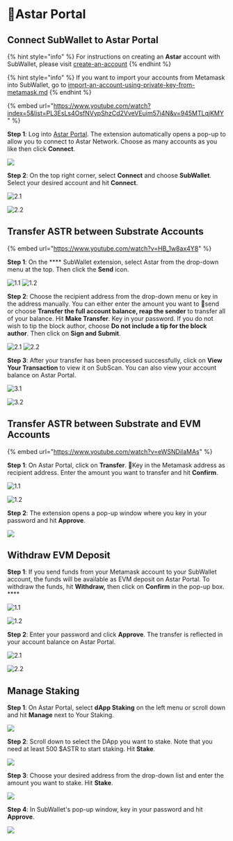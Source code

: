 # Astar Portal

## Connect SubWallet to Astar Portal

{% hint style="info" %}
For instructions on creating an **Astar** account with SubWallet, please visit [create-an-account](../user-guide/create-an-account/ "mention")&#x20;
{% endhint %}

{% hint style="info" %}
If you want to import your accounts from Metamask into SubWallet, go to [import-an-account-using-private-key-from-metamask.md](../user-guide/import-and-restore-an-account/import-an-account-using-private-key-from-metamask.md "mention")
{% endhint %}

{% embed url="https://www.youtube.com/watch?index=5&list=PL3EsLs4OsfNVypShzCd2VveVEuim57i4N&v=945MTLqjKMY" %}

**Step 1**: Log into [Astar Portal](https://portal.astar.network/#/assets). The extension automatically opens a pop-up to allow you to connect to Astar Network. Choose as many accounts as you like then click **Connect**.

![](<../.gitbook/assets/Screen Shot 2022-04-22 at 14.28.13.png>)

**Step 2**: On the top right corner, select **Connect** and choose **SubWallet**. Select your desired account and hit **Connect**.

![2.1](../.gitbook/assets/astar1.png)

![2.2](<../.gitbook/assets/Screen Shot 2022-04-22 at 14.35.30.png>)

## Transfer ASTR between Substrate Accounts

{% embed url="https://www.youtube.com/watch?v=HB_1w8ax4Y8" %}

**Step 1**: On the **** SubWallet extension, select Astar from the drop-down menu at the top. Then click the **Send** icon.&#x20;

![1.1](../.gitbook/assets/astar2.png) ![1.2](../.gitbook/assets/astar3.png)

**Step 2**: Choose the recipient address from the drop-down menu or key in the address manually. You can either enter the amount you want to send or choose **Transfer the full account balance, reap the sender** to transfer all of your balance. Hit **Make Transfer**. Key in your password. If you do not wish to tip the block author, choose **Do not include a tip for the block author**. Then click on **Sign and Submit**.

![2.1](<../.gitbook/assets/Screen Shot 2022-04-22 at 14.47.44.png>) ![2.2](<../.gitbook/assets/Screen Shot 2022-04-22 at 14.48.02 (1).png>)

**Step 3**: After your transfer has been processed successfully, click on **View Your Transaction** to view it on SubScan. You can also view your account balance on Astar Portal.

![3.1](<../.gitbook/assets/Screen Shot 2022-04-22 at 15.02.50.png>)

![3.2](../.gitbook/assets/astar4.png)

## Transfer ASTR between Substrate and EVM Accounts&#x20;

{% embed url="https://www.youtube.com/watch?v=eWSNDilaMAs" %}

**Step 1**: On Astar Portal, click on **Transfer**. Key in the Metamask address as recipient address. Enter the amount you want to transfer and hit **Confirm**.&#x20;

![1.1](../.gitbook/assets/astar5.png)

![1.2](<../.gitbook/assets/Screen Shot 2022-04-22 at 15.45.22.png>)

**Step 2**: The extension opens a pop-up window where you key in your password and hit **Approve**.&#x20;

![](<../.gitbook/assets/Screen Shot 2022-04-22 at 15.16.06.png>)

## Withdraw EVM Deposit

**Step 1**: If you send funds from your Metamask account to your SubWallet account, the funds will be available as EVM deposit on Astar Portal. To withdraw the funds, hit **Withdraw,** then click on **Confirm** in the pop-up box. ****&#x20;

![1.1](../.gitbook/assets/astar7.png)

![1.2](<../.gitbook/assets/Screen Shot 2022-04-22 at 15.51.14.png>)

**Step 2**: Enter your password and click **Approve**. The transfer is reflected in your account balance on Astar Portal.&#x20;

![2.1](<../.gitbook/assets/Screen Shot 2022-04-22 at 15.53.26.png>)

![2.2](../.gitbook/assets/astar8.png)

## Manage Staking

**Step 1**: On Astar Portal, select **dApp Staking** on the left menu or scroll down and hit **Manage** next to Your Staking.

![](<../.gitbook/assets/Screen Shot 2022-05-10 at 11.26.41.png>)

**Step 2**: Scroll down to select the DApp you want to stake. Note that you need at least 500 $ASTR to start staking. Hit **Stake**.&#x20;

![](<../.gitbook/assets/Screen Shot 2022-05-10 at 11.38.45.png>)

**Step 3**: Choose your desired address from the drop-down list and enter the amount you want to stake. Hit **Stake**.&#x20;

![](<../.gitbook/assets/Screen Shot 2022-05-10 at 11.39.41.png>)

**Step 4**: In SubWallet's pop-up window, key in your password and hit **Approve**.

![](<../.gitbook/assets/Screen Shot 2022-05-10 at 11.43.21.png>)
